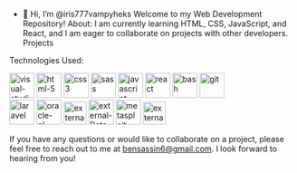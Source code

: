 - 👋 Hi, I’m @iris777vampyheks
Welcome to my Web Development Repository!
About:
 I am currently learning HTML, CSS, JavaScript, and React, and I am eager to collaborate on projects with other developers.
Projects

Technologies Used: 
<div>
  <img width="44" height="44" src="https://img.icons8.com/plasticine/100/visual-studio-code-2019.png" alt="visual-studio-code-2019"/>
  <img width="44" height="44" src="https://img.icons8.com/nolan/64/html-5.png" alt="html-5"/>
  <img width="44" height="44" src="https://img.icons8.com/plasticine/44/css3.png" alt="css3"/>
  <img width="44" height="44" src="https://img.icons8.com/color/44/sass.png" alt="sass"/>
  <img width="44" height="44" src="https://img.icons8.com/fluency/44/javascript.png" alt="javascript"/>
  <img width="44" height="44" src="https://img.icons8.com/officel/44/react.png" alt="react"/>
  <img width="44" height="44" src="https://img.icons8.com/plasticine/100/bash.png" alt="bash"/>
  <img width="44" height="44" src="https://img.icons8.com/color/48/git.png" alt="git"/>
</div>
<div>
  <img width="44" height="44" src="https://img.icons8.com/stickers/44/laravel.png" alt="laravel"/>
  <img width="44" height="44" src="https://img.icons8.com/plasticine/100/oracle-pl-sql--v3.png" alt="oracle-pl-sql--v3"/>
  <img width="40" height="40" src="https://img.icons8.com/external-justicon-flat-justicon/44/external-coding-responsive-web-design-justicon-flat-justicon-2.png" alt="external-coding-responsive-web-design-justicon-flat-justicon-2"/>
  <img width="44" height="44" src="https://img.icons8.com/external-smashingstocks-circular-smashing-stocks/44/external-Data-Encryption-internet-security-smashingstocks-circular-smashing-stocks.png" alt="external-Data-Encryption-internet-security-smashingstocks-circular-smashing-stocks"/>
  <img width="44" height="44" src="https://img.icons8.com/fluency/48/metasploit.png" alt="metasploit"/>
  <img width="40" height="40" src="https://img.icons8.com/external-smashingstocks-glyph-smashing-stocks/40/external-Encryption-phishing-smashingstocks-glyph-smashing-stocks-2.png" alt="external-Encryption-phishing-smashingstocks-glyph-smashing-stocks-2"/>
</div>

If you have any questions or would like to collaborate on a project, please feel free to reach out to me at bensassin6@gmail.com. I look forward to hearing from you!
